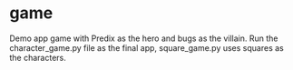 # game
Demo app game with Predix as the hero and bugs as the villain.
Run the character_game.py file as the final app, square_game.py uses squares as the characters.

